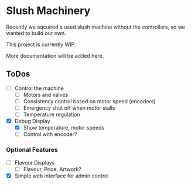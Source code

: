 # Slush Machinery
Recently we aqcuired a used slush machine without the controllers, so we wanted to build our own.

This project is currently WIP.

More documentation will be added here.


## ToDos
- [ ] Control the machine
    - [ ] Motors and valves
    - [ ] Consistency control based on motor speed (encoders)
    - [ ] Emergency shut off when motor stalls
    - [ ] Temperature regulation
- [x] Debug Display
    - [x] Show temperature, motor speeds
    - [ ] Control with encoder?

### Optional Features
- [ ] Flavour Displays
    - [ ] Flavour, Price, Artwork?
- [x] Simple web interface for admin control